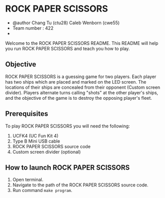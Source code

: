 # ROCK PAPER SCISSORS    
 * @author  Chang Tu (ctu28)   Caleb Wenborn (cwe55)   
 * Team number : 422
 *

Welcome to the ROCK PAPER SCISSORS README.
This README will help you run ROCK PAPER SCISSORS and teach you how to play. 


## Objective

ROCK PAPER SCISSORS is a guessing game for two players. Each player has two ships which are placed and marked on the LED screen. 
The locations of their ships are concealed from their opponent (Custom screen divider). Players alternate turns calling "shots" 
at the other player's ships, and the objective of the game is to destroy the opposing player's fleet. 

## Prerequisites

To play ROCK PAPER SCISSORS you will need the following:

1. UCFK4 (UC Fun Kit 4)
2. Type B Mini USB cable
3. ROCK PAPER SCISSORS source code
4. Custom screen divider (optional)


## How to launch ROCK PAPER SCISSORS

1. Open terminal.
2. Navigate to the path of the ROCK PAPER SCISSORS source code.
2. Run command `make program`.


 



